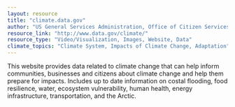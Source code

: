 ```yaml
---
layout: resource
title: "climate.data.gov"
author: "US General Services Administration, Office of Citizen Services and Innovation Technologies"
resource_link: "http://www.data.gov/climate/"
resource_type: "Video/Visualization, Images, Website, Data"
climate_topics: "Climate System, Impacts of Climate Change, Adaptation"
---
```


This website provides data related to climate change that can help inform communities, businesses and citizens about climate change and help them prepare for impacts. Includes up to date information on costal flooding, food resilience, water, ecosystem vulnerability, human health, energy infrastructure, transportation, and the Arctic.